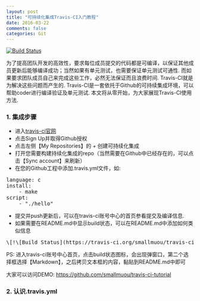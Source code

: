 ```yaml
---
layout: post
title: "可持续化集成Travis-CI入门教程"
date: 2016-03-22
comments: false
categories: Git
---
```


[![Build Status](https://travis-ci.org/smallmuou/travis-ci-tutorial.svg?branch=master)](https://travis-ci.org/smallmuou/travis-ci-tutorial)

为了提高团队开发的高效性，要求每位成员提交的代码都是可编译，以保证其他成员更新后能够编译成功；当然如果有单元测试，也需要保证单元测试可通性. 而如果要求团队成员自己来完成这些工作，必然无法保证而且浪费时间. Travis-CI就是为解决这些问题而产生的. Travis-CI是一套依托于Github的可持续集成环境，可以帮助coder进行编译验证及单元测试. 本文将从零开始，为大家展现Travis-CI使用方法.

### 1. 集成步骤
* 进入[travis-ci官网](https://travis-ci.org)
* 点击Sign Up并取得Github授权
* 点击左侧【My Repositories】的 + 创建可持续化集成
* 打开您需要构建持续化集成的repo（当然需要在Github中已经存在的，可以点击【Sync account】来刷新）
* 在您的Github工程中添加.travis.yml文件，如:
<pre>
language: c
install:
    - make 
script:
    - "./hello"
</pre>
* 提交并push更新后，可以在travis-ci账号中心的首页参看提交及编译信息.
* 如果需要在README.md中显示build状态，可以在README.md中添加如何类似信息
<pre>
\[!\[Build Status](https://travis-ci.org/smallmuou/travis-ci-tutorial.svg?branch=master)](https://travis-ci.org/smallmuou/travis-ci-tutorial)
</pre>
PS: 进入travis-ci账号中心首页，点击build状态图标，会出现弹窗口，第二个选择框选择【Markdown】，之后拷贝文本框的内容，黏贴到README.md中即可

大家可以访问DEMO: https://github.com/smallmuou/travis-ci-tutorial

### 2. 认识.travis.yml
